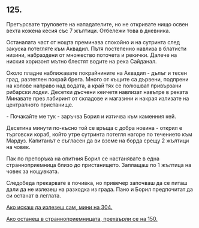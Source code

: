 ## 125.

Претърсвате труповете на нападателите, но не откривате нищо
освен вехта кожена кесия със 7 жълтици. Отбележи това в дневника.

Останалата част от нощта преминава спокойно и на сутринта след
закуска потегляте към Аквадил. Пътя постепенно навлиза в блатисти
низини, набраздени от множество поточета и рекички. Далече на
ниския хоризонт мътно блестят водите на река Сайданал.

Около пладне наближавате покрайнините на Аквадил - дълъг и
тесен град, разтеглен покрай брега. Много от къщите са дървени,
подпрени на колове направо над водата, а край тях се полюшват
привързани рибарски лодки. Десетки дъсчени кеичетя навлизат
навътре в реката Минавате през лабиринт от складове и магазини и
накрая излизате на централното пристанище.

\- Почакайте ме тук - заръчва Борил и изтичва към каменния кей.

Десетина минути по-късно той се връща с добра новина - открил е
търговски кораб, който утре сутринта потегля нагоре по течението
към Мардуз. Капитанът е съгласен да ви вземе на борда срещу 2
жълтици на човек.

Пак по препоръка на опитния Борил се настанявате в една
странноприемница близо до пристанището. Заплащаш по 1 жълтица
на човек за нощувката.

Следобеда прекарвате в почивка, но привечер започваш да се питаш
дали да не излезеш на разходка из града. Пано и Борил предпочитат
да си останат в леглата.

[Ако искаш да излезеш сам, мини на 304.](./304)

[Ако останеш в странноприемницата, прехвърли се на 150.](./150)
